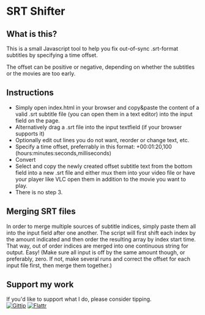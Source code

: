 # SRT Shifter

## What is this?

This is a small Javascript tool to help you fix out-of-sync .srt-format subtitles by specifying a time offset.

The offset can be positive or negative, depending on whether the subtitles or the movies are too early.

## Instructions

- Simply open index.html in your browser and copy&paste the content of a valid .srt subtitle file (you can open them in a text editor) into the input field on the page.
- Alternatively drag a .srt file into the input textfield (if your browser supports it)
- Optionally edit out lines you do not want, reorder or change text, etc.
- Specify a time offset, preferrably in this format: +00:01:20,100 (hours:minutes:seconds,milliseconds)
- Convert
- Select and copy the newly created offset subtitle text from the bottom field into a new .srt file and either mux them into your video file or have your player like VLC open them in addition to the movie you want to play.
- There is no step 3.

## Merging SRT files

In order to merge multiple sources of subtitle indices, simply paste them all into the input field after one another. The script will first shift each index by the amount indicated and then order the resulting array by index start time. That way, out of order indices are merged into one continuous string for output. Easy! (Make sure all input is off by the same amount though, or preferably, zero. If not, make several runs and correct the offset for each input file first, then merge them together.)

## Support my work

If you'd like to support what I do, please consider tipping.  
[![Gittip](https://dl.dropboxusercontent.com/u/19750980/logo_gittip.png)](https://www.gittip.com/oelna/)  [![Flattr](https://dl.dropboxusercontent.com/u/19750980/logo_flattr.png)](https://flattr.com/submit/auto?user_id=oelna&url=https%3A%2F%2Fgithub.com%2Foelna%2FSRT-Shifter&title=srt-shifter&language=en&tags=github&category=software)
